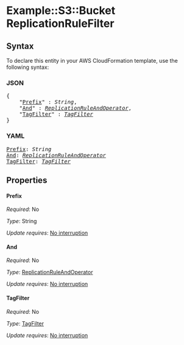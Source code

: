 # Example::S3::Bucket ReplicationRuleFilter

## Syntax

To declare this entity in your AWS CloudFormation template, use the following syntax:

### JSON

<pre>
{
    "<a href="#prefix" title="Prefix">Prefix</a>" : <i>String</i>,
    "<a href="#and" title="And">And</a>" : <i><a href="replicationruleandoperator.md">ReplicationRuleAndOperator</a></i>,
    "<a href="#tagfilter" title="TagFilter">TagFilter</a>" : <i><a href="tagfilter.md">TagFilter</a></i>
}
</pre>

### YAML

<pre>
<a href="#prefix" title="Prefix">Prefix</a>: <i>String</i>
<a href="#and" title="And">And</a>: <i><a href="replicationruleandoperator.md">ReplicationRuleAndOperator</a></i>
<a href="#tagfilter" title="TagFilter">TagFilter</a>: <i><a href="tagfilter.md">TagFilter</a></i>
</pre>

## Properties

#### Prefix

_Required_: No

_Type_: String

_Update requires_: [No interruption](https://docs.aws.amazon.com/AWSCloudFormation/latest/UserGuide/using-cfn-updating-stacks-update-behaviors.html#update-no-interrupt)

#### And

_Required_: No

_Type_: <a href="replicationruleandoperator.md">ReplicationRuleAndOperator</a>

_Update requires_: [No interruption](https://docs.aws.amazon.com/AWSCloudFormation/latest/UserGuide/using-cfn-updating-stacks-update-behaviors.html#update-no-interrupt)

#### TagFilter

_Required_: No

_Type_: <a href="tagfilter.md">TagFilter</a>

_Update requires_: [No interruption](https://docs.aws.amazon.com/AWSCloudFormation/latest/UserGuide/using-cfn-updating-stacks-update-behaviors.html#update-no-interrupt)
